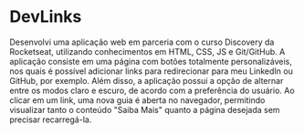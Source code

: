 #  DevLinks


Desenvolvi uma aplicação web em parceria com o curso Discovery da Rocketseat, utilizando conhecimentos em HTML, CSS, JS e Git/GitHub.
A aplicação consiste em uma página com botões totalmente personalizáveis, nos quais é possível adicionar links para redirecionar para meu LinkedIn ou GitHub, por exemplo. 
Além disso, a aplicação possui a opção de alternar entre os modos claro e escuro, de acordo com a preferência do usuário. 
Ao clicar em um link, uma nova guia é aberta no navegador, permitindo visualizar tanto o conteúdo "Saiba Mais" quanto a página desejada sem precisar recarregá-la.
